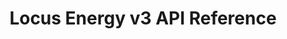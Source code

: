 ---
title: Locus Energy v3 API Reference

language_tabs:
  - http
  - shell

toc_footers:
  - <a href='http://github.com/tripit/slate'>Documentation Powered by Slate</a>

includes:
  - introduction

  - authentication/authentication
  - authentication/client-credentials

  - components/components
  - components/get-component
  - components/get-site-components
  - components/get-client-components
  - components/get-partner-components

  - sites/sites
  - sites/get-site
  - sites/get-client-sites
  - sites/get-partner-sites

  - clients/clients
  - clients/get-client
  - clients/get-partner-clients

  - dataavailable/dataavailable
  - dataavailable/get-site-dataavailable

  - data/data
  - data/get-site-data

search: true
---